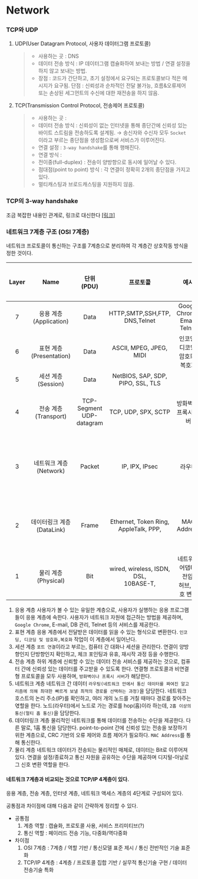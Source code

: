 # Network

### TCP와 UDP

1. UDP(User Datagram Protocol, 사용자 데이터그램 프로토콜)

   > - 사용하는 곳 : DNS
   > - 데이터 전송 방식 : IP 데이터그램 캡슐화하여 보내는 방법 / 연결 설정을 하지 않고 보내는 방법.
   > - 장점 : 코드가 간단하고, 초기 설정에서 요구되는 프로토콜보다 적은 메시지가 요구됨.
   >   단점 : 신뢰성과 순차적인 전달 불가능, 흐름&오류제어 또는 손상된 세그먼트의 수신에 대한 재전송을 하지 않음.
   >
2. TCP(Transmission Control Protocol, 전송제어 프로토콜)

   > - 사용하는 곳 :
   > - 데이터 전송 방식 : 신뢰성이 없는 인터넷을 통해 종단간에 신뢰성 있는 바이트 스트림을 전송하도록 설계됨.
   >   → 송신자와 수신자 모두 `Socket` 이라고 부르는 종단점을 생성함으로써 서비스가 이루어진다.
   > - 연결 설정 : `3-way handshake`를 통해 행해진다.
   > - 연결 방식 :
   > - 전이중(full-duplex) : 전송이 양방향으로 동시에 일어날 수 있다.
   > - 점대점(point to point) 방식 : 각 연결이 정확히 2개의 종단점을 가지고 있다.
   > - 멀티캐스팅과 브로드캐스팅을 지원하지 않음.

### TCP의 3-way handshake

조금 복잡한 내용인 관계로, 링크로 대신한다 [[링크]](https://asfirstalways.tistory.com/356)

### 네트워크 7계층 구조 (OSI 7계층)

네트워크 프로토콜이 통신하는 구조를 7계층으로 분리하여 각 계층간 상호작동 방식을 정한 것이다.

| Layer |              Name              |           단위(PDU)           |                  프로토콜                  |                    예시                    | 디바이스              |
| :---: | :-----------------------------: | :---------------------------: | :----------------------------------------: | :-----------------------------------------: | --------------------- |
|   7   |  응용 계층<br />(Application)  |             Data             |     HTTP,SMTP,SSH,FTP,<br />DNS,Telnet     |      Google Chrome, Email,<br />Telnet      |                       |
|   6   |  표현 계층<br />(Presentation)  |             Data             |        ASCII, MPEG, JPEG,<br />MIDI        |      인코딩/디코딩,<br />암호화/복호화      |                       |
|   5   |    세션 계층<br />(Session)    |             Data             |   NetBIOS, SAP, SDP,<br />PIPO, SSL, TLS   |                                            |                       |
|   4   |   전송 계층<br />(Transport)   | TCP-Segment<br />UDP-datagram |            TCP, UDP, SPX, SCTP            |            방화벽 및 프록시 서버            | 게이트웨이            |
|   3   |  네트워크 계층<br />(Network)  |            Packet            |               IP, IPX, IPsec               |                   라우터                   | 라우터<br />L3 스위치 |
|   2   | 데이터링크 계층<br />(DataLink) |             Frame             | Ethernet, Token Ring,<br />AppleTalk, PPP, |                 MAC Address                 | 브릿지<br />스위치    |
|   1   |    물리 계층<br />(Physical)    |              Bit              | wired, wireless, ISDN, DSL,<br />10BASE-T, | 네트워크 어댑터, 전압,<br />허브, 신호 변경 | 허브<br />리피터      |

1. 응용 계층
   사용자가 볼 수 있는 유일한 계층으로, 사용자가 실행하는 응용 프로그램들이 응용 계층에 속한다. 사용자가 네트워크 자원에 접근하는 방법을 제공하며, ``Google Chrome``, E-mail, DB 관리, Telnet 등의 서비스를 제공한다.
2. 표현 계층
   응용 계층에서 전달받은 데이터를 읽을 수 있는 형식으로 변환한다. ``인코딩, 디코딩 및 암호화,복호화`` 작업이 이 계층에서 일어난다.
3. 세션 계층
   ``포트 연결``이라고 부르는, 컴퓨터 간 대화나 세션을 관리한다. 연결이 양방향인지 단방향인지 확인하고, 체크 포인팅과 유휴, 재시작 과정 등을 수행한다.
4. 전송 계층
   하위 계층에 신뢰할 수 있는 데이터 전송 서비스를 제공하는 것으로, 컴퓨터 간에 신뢰성 있는 데이터를 주고받을 수 있도록 한다. 연결형 프로토콜과 비연결형 프로토콜을 모두 사용하며, ``방화벽이나 프록시 서버``가 해당한다.
5. 네트워크 계층
   네트워크 간 데이터 ``라우팅(네트워크 안에서 통신 데이터를 짜여진 알고리즘에 의해 최대한 빠르게 보낼 최적의 경로를 선택하는 과정)``을 담당한다. 네트워크 호스트의 논리 주소(IP)를 확인하고, 여러 개의 노드를 거칠 때마다 경로를 찾아주는 엯할을 한다. 노드(라우터)에서 노드로 가는 경로를 hop(홉)이라 하는데, ``2홉 이상의 통신(멀티 홉 통신)``을 담당한다.
6. 데이터링크 계층
   물리적인 네트워크를 통해 데이터를 전송하는 수단을 제공한다. 다른 말로, 1홉 통신을 담당한다. point-to-point 간에 신뢰성 있는 전송을 보장하기 위한 계층으로, CRC 기반의 오류 제어와 흐름 제어가 필요하다. ``MAC Address``를 통해 통신한다.
7. 물리 계층
   네트워크 데이터가 전송되는 물리적인 매체로, 데이터는 Bit로 이루어져 있다. 연결을 설정/종료하고 통신 자원을 공유하는 수단을 제공하며 디지털-아날로그 신호 변환 역할을 한다.

#### 네트워크 7계층과 비교되는 것으로 TCP/IP 4계층이 있다.

응용 계층, 전송 계층, 인터넷 계층, 네트워크 액세스 계층의 4단계로 구성되어 있다.

공통점과 차이점에 대해 다음과 같이 간략하게 정리할 수 있다.

- 공통점
  1. 계층 역할 : 캡슐화, 프로토콜 사용, 서비스 프리미티브(?)
  2. 통신 역할 : 페이러드 전송 기능, 다중화/역다중화
- 차이점
  1. OSI 7계층 : 7계층 / 역할 기반 / 통신모델 표준 제시 / 통신 전반적인 기술 표준화
  2. TCP/IP 4계층 : 4계층 / 프로토콜 집합 기반 / 실무적 통신기술 구현 / 데이터 전송기술 특화
